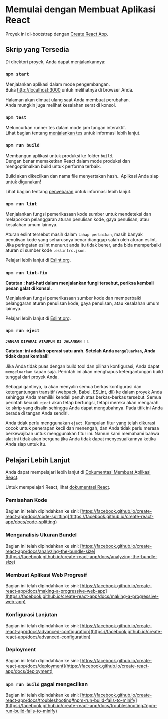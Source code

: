 # Memulai dengan Membuat Aplikasi React

Proyek ini di-bootstrap dengan [Create React App](https://github.com/facebook/create-react-app).

## Skrip yang Tersedia

Di direktori proyek, Anda dapat menjalankannya:

### `npm start`

Menjalankan aplikasi dalam mode pengembangan.\
Buka [http://localhost:3000](http://localhost:3000) untuk melihatnya di browser Anda.

Halaman akan dimuat ulang saat Anda membuat perubahan.\
Anda mungkin juga melihat kesalahan serat di konsol.

### `npm test`

Meluncurkan runner tes dalam mode jam tangan interaktif.\
Lihat bagian tentang [menjalankan tes](https://facebook.github.io/create-react-app/docs/running-tests) untuk informasi lebih lanjut.

### `npm run build`

Membangun aplikasi untuk produksi ke folder `build`.\
Dengan benar memaketkan React dalam mode produksi dan mengoptimalkan build untuk performa terbaik.

Build akan dikecilkan dan nama file menyertakan hash.\.
Aplikasi Anda siap untuk digunakan!

Lihat bagian tentang [penyebaran](https://facebook.github.io/create-react-app/docs/deployment) untuk informasi lebih lanjut.

### `npm run lint`

Menjalankan fungsi pemerikasaan kode sumber untuk mendeteksi dan melaporkan pelanggaran aturan penulisan kode, gaya penulisan, atau kesalahan umum lainnya.

Aturan eslint tersebut masih dalam `tahap perbaikan`, masih banyak penulisan kode yang seharusnya benar dianggap salah oleh aturan eslint.\
Jika peringatan eslint menurut anda itu tidak bener, anda bida memperbaiki aturan di sumber kode `.eslintrc.json`.

Pelajari lebih lanjut di [Eslint.org](https://eslint.org/).

### `npm run lint-fix`

**Catatan : hati-hati dalam menjalankan fungi tersebut, periksa kembali pesan galat di konsol.**

Menjalankan fungsi pemerikasaan sumber kode dan memperbaiki pelanggaran aturan penulisan kode, gaya penulisan, atau kesalahan umum lainnya.

Pelajari lebih lanjut di [Eslint.org](https://eslint.org/).

### `npm run eject`
**`JANGAN DIPAKAI ATAUPUN DI JALANKAN !!`**\.

**Catatan: ini adalah operasi satu arah. Setelah Anda `mengeluarkan`, Anda tidak dapat kembali!**

Jika Anda tidak puas dengan build tool dan pilihan konfigurasi, Anda dapat `mengeluarkan` kapan saja. Perintah ini akan menghapus ketergantungan build tunggal dari proyek Anda.

Sebagai gantinya, ia akan menyalin semua berkas konfigurasi dan ketergantungan transitif (webpack, Babel, ESLint, dll) ke dalam proyek Anda sehingga Anda memiliki kendali penuh atas berkas-berkas tersebut. Semua perintah kecuali `eject` akan tetap berfungsi, tetapi mereka akan mengarah ke skrip yang disalin sehingga Anda dapat mengubahnya. Pada titik ini Anda berada di tangan Anda sendiri.

Anda tidak perlu menggunakan `eject`. Kumpulan fitur yang telah dikurasi cocok untuk penerapan kecil dan menengah, dan Anda tidak perlu merasa berkewajiban untuk menggunakan fitur ini. Namun kami memahami bahwa alat ini tidak akan berguna jika Anda tidak dapat menyesuaikannya ketika Anda siap untuk itu.

## Pelajari Lebih Lanjut

Anda dapat mempelajari lebih lanjut di [Dokumentasi Membuat Aplikasi React](https://facebook.github.io/create-react-app/docs/getting-started).

Untuk mempelajari React, lihat [dokumentasi React](https://reactjs.org/).

### Pemisahan Kode

Bagian ini telah dipindahkan ke sini: [https://facebook.github.io/create-react-app/docs/code-splitting](https://facebook.github.io/create-react-app/docs/code-splitting)

### Menganalisis Ukuran Bundel

Bagian ini telah dipindahkan ke sini: [https://facebook.github.io/create-react-app/docs/analyzing-the-bundle-size](https://facebook.github.io/create-react-app/docs/analyzing-the-bundle-size)

### Membuat Aplikasi Web Progresif

Bagian ini telah dipindahkan ke sini: [https://facebook.github.io/create-react-app/docs/making-a-progressive-web-app](https://facebook.github.io/create-react-app/docs/making-a-progressive-web-app)

### Konfigurasi Lanjutan

Bagian ini telah dipindahkan ke sini: [https://facebook.github.io/create-react-app/docs/advanced-configuration](https://facebook.github.io/create-react-app/docs/advanced-configuration)

### Deployment

Bagian ini telah dipindahkan ke sini: [https://facebook.github.io/create-react-app/docs/deployment](https://facebook.github.io/create-react-app/docs/deployment)

### `npm run build` gagal mengecilkan

Bagian ini telah dipindahkan ke sini: [https://facebook.github.io/create-react-app/docs/troubleshooting#npm-run-build-fails-to-minify](https://facebook.github.io/create-react-app/docs/troubleshooting#npm-run-build-fails-to-minify)
